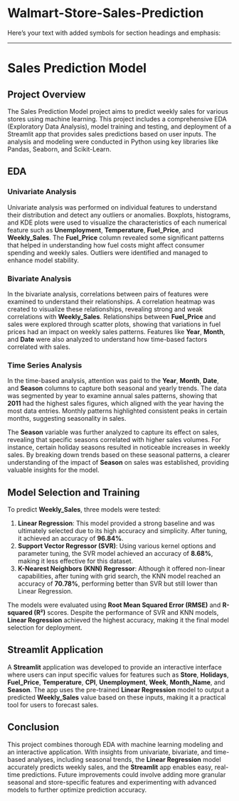 # Walmart-Store-Sales-Prediction
Here’s your text with added symbols for section headings and emphasis:

---

# **Sales Prediction Model**

## **Project Overview**
The Sales Prediction Model project aims to predict weekly sales for various stores using machine learning. This project includes a comprehensive EDA (Exploratory Data Analysis), model training and testing, and deployment of a Streamlit app that provides sales predictions based on user inputs. The analysis and modeling were conducted in Python using key libraries like Pandas, Seaborn, and Scikit-Learn.

## **EDA**

### **Univariate Analysis**
Univariate analysis was performed on individual features to understand their distribution and detect any outliers or anomalies. Boxplots, histograms, and KDE plots were used to visualize the characteristics of each numerical feature such as **Unemployment**, **Temperature**, **Fuel_Price**, and **Weekly_Sales**. The **Fuel_Price** column revealed some significant patterns that helped in understanding how fuel costs might affect consumer spending and weekly sales. Outliers were identified and managed to enhance model stability.

### **Bivariate Analysis**
In the bivariate analysis, correlations between pairs of features were examined to understand their relationships. A correlation heatmap was created to visualize these relationships, revealing strong and weak correlations with **Weekly_Sales**. Relationships between **Fuel_Price** and sales were explored through scatter plots, showing that variations in fuel prices had an impact on weekly sales patterns. Features like **Year**, **Month**, and **Date** were also analyzed to understand how time-based factors correlated with sales.

### **Time Series Analysis**
In the time-based analysis, attention was paid to the **Year**, **Month**, **Date**, and **Season** columns to capture both seasonal and yearly trends. The data was segmented by year to examine annual sales patterns, showing that **2011** had the highest sales figures, which aligned with the year having the most data entries. Monthly patterns highlighted consistent peaks in certain months, suggesting seasonality in sales.

The **Season** variable was further analyzed to capture its effect on sales, revealing that specific seasons correlated with higher sales volumes. For instance, certain holiday seasons resulted in noticeable increases in weekly sales. By breaking down trends based on these seasonal patterns, a clearer understanding of the impact of **Season** on sales was established, providing valuable insights for the model.

## **Model Selection and Training**
To predict **Weekly_Sales**, three models were tested:

1. **Linear Regression**: This model provided a strong baseline and was ultimately selected due to its high accuracy and simplicity. After tuning, it achieved an accuracy of **96.84%**.
2. **Support Vector Regressor (SVR)**: Using various kernel options and parameter tuning, the SVR model achieved an accuracy of **8.68%**, making it less effective for this dataset.
3. **K-Nearest Neighbors (KNN) Regressor**: Although it offered non-linear capabilities, after tuning with grid search, the KNN model reached an accuracy of **70.78%**, performing better than SVR but still lower than Linear Regression.

The models were evaluated using **Root Mean Squared Error (RMSE)** and **R-squared (R²)** scores. Despite the performance of SVR and KNN models, **Linear Regression** achieved the highest accuracy, making it the final model selection for deployment.

## **Streamlit Application**
A **Streamlit** application was developed to provide an interactive interface where users can input specific values for features such as **Store**, **Holidays**, **Fuel_Price**, **Temperature**, **CPI**, **Unemployment**, **Week**, **Month_Name**, and **Season**. The app uses the pre-trained **Linear Regression** model to output a predicted **Weekly_Sales** value based on these inputs, making it a practical tool for users to forecast sales.

## **Conclusion**
This project combines thorough EDA with machine learning modeling and an interactive application. With insights from univariate, bivariate, and time-based analyses, including seasonal trends, the **Linear Regression** model accurately predicts weekly sales, and the **Streamlit** app enables easy, real-time predictions. Future improvements could involve adding more granular seasonal and store-specific features and experimenting with advanced models to further optimize prediction accuracy.




